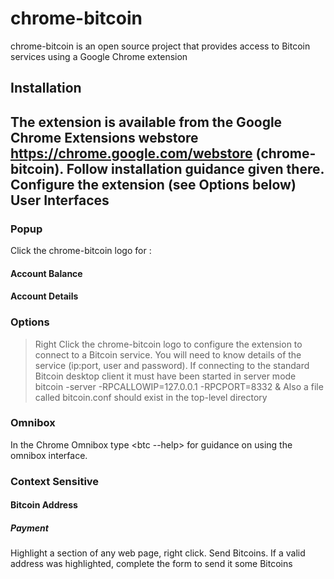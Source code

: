 chrome-bitcoin
======================

chrome-bitcoin is an open source project that provides access to Bitcoin services using a Google Chrome extension

Installation
----------------
The extension is available from the Google Chrome Extensions webstore https://chrome.google.com/webstore (chrome-bitcoin).  Follow installation guidance given there. Configure the extension (see Options below)
User Interfaces
----------------------
### Popup
Click the chrome-bitcoin logo for :
#### Account Balance
#### Account Details
### Options
> Right Click the chrome-bitcoin logo to configure the extension to connect to a Bitcoin service. 
> You will need to know details of the service (ip:port, user and password). 
> If connecting to the standard Bitcoin desktop client it must have been started in server mode
      bitcoin -server -RPCALLOWIP=127.0.0.1 -RPCPORT=8332 &
Also a file called bitcoin.conf should exist in the top-level directory
### Omnibox
In the Chrome Omnibox type <btc --help> for guidance on using the omnibox interface.
### Context Sensitive
#### Bitcoin Address
##### Payment
Highlight a section of any web page, right click. Send Bitcoins. 
If a valid address was highlighted, complete the form to send it some Bitcoins
